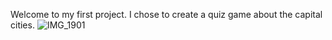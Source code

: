 Welcome to my first project. 
I chose to create a quiz game about the capital cities. 
![IMG_1901](https://github.com/yilmaz1998/Project-1/assets/152319088/7c88a76e-64f4-49d4-9872-3bff8f294dec)
